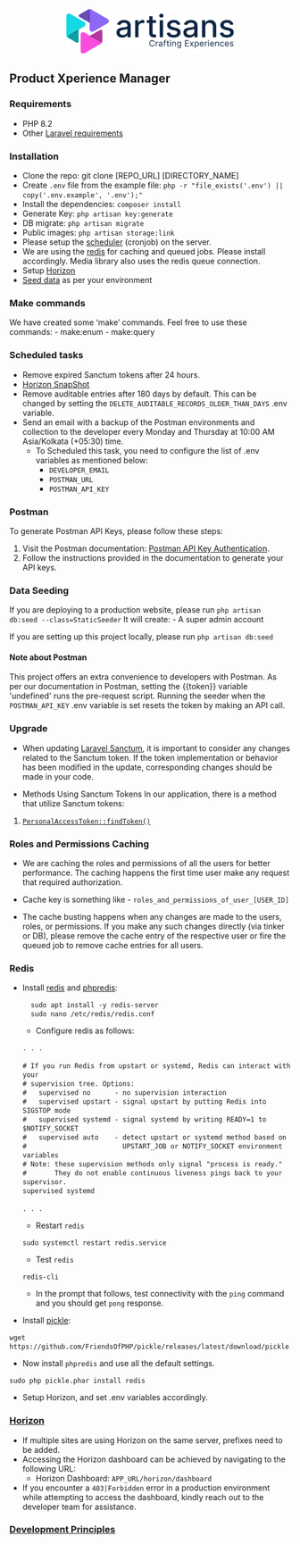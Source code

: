 <p align="center">
    <a
        href="https://artisanscloud.com"
        target="_blank"
    >
        <picture>
            <source
                width="300"
                media="(prefers-color-scheme: dark)"
                srcset="./public/images/logo/dark-mode-300.png"
            >
            <img
                alt="Artisans logo"
                src="./public/images/logo/light-mode-300.png"
            >
        </picture>
    </a>
</p>

## Product Xperience Manager

### Requirements
- PHP 8.2
- Other [Laravel requirements](https://laravel.com/docs/10.x/deployment#server-requirements)

### Installation
- Clone the repo: git clone [REPO_URL] [DIRECTORY_NAME]
- Create `.env` file from the example file: `php -r "file_exists('.env') || copy('.env.example', '.env');"`
- Install the dependencies: `composer install`
- Generate Key: `php artisan key:generate`
- DB migrate: `php artisan migrate`
- Public images: `php artisan storage:link`
- Please setup the [scheduler](#scheduled-tasks) (cronjob) on the server.
- We are using the [redis](#redis) for caching and queued jobs. Please install accordingly. Media library also uses the redis queue connection.
- Setup [Horizon](#horizon)
- [Seed data]('#data-seeding') as per your environment


### Make commands
We have created some ‘make’ commands. Feel free to use these commands:
    - make:enum
    - make:query

### Scheduled tasks
- Remove expired Sanctum tokens after 24 hours.
- [Horizon SnapShot](https://laravel.com/docs/10.x/horizon#metrics)
- Remove auditable entries after 180 days by default. This can be changed by setting the `DELETE_AUDITABLE_RECORDS_OLDER_THAN_DAYS` .env variable.
- Send an email with a backup of the Postman environments and collection to the developer every Monday and Thursday at 10:00 AM Asia/Kolkata (+05:30) time.
    - To Scheduled this task, you need to configure the list of .env variables as mentioned below:
        - `DEVELOPER_EMAIL`
        - `POSTMAN_URL`
        - `POSTMAN_API_KEY`

### Postman
To generate Postman API Keys, please follow these steps:
1. Visit the Postman documentation: [Postman API Key Authentication](https://learning.postman.com/docs/developer/postman-api/authentication/).
1. Follow the instructions provided in the documentation to generate your API keys.

### Data Seeding

If you are deploying to a production website, please run `php artisan db:seed --class=StaticSeeder`
It will create:
    - A super admin account

If you are setting up this project locally, please run `php artisan db:seed`

#### Note about Postman
This project offers an extra convenience to developers with Postman.
As per our documentation in Postman, setting the {{token}} variable 'undefined' runs the pre-request script.
Running the seeder when the `POSTMAN_API_KEY` .env variable is set resets the token by making an API call.

### Upgrade
- When updating [Laravel Sanctum](https://laravel.com/docs/10.x/sanctum), it is important to consider any changes related to the Sanctum token. If the token implementation or behavior has been modified in the update, corresponding changes should be made in your code.

- Methods Using Sanctum Tokens In our application, there is a method that utilize Sanctum tokens:
1. [`PersonalAccessToken::findToken()`](./app/Http/Middleware/AddCompanyIdInServiceContainer.php#L24C53-L24C62)


### Roles and Permissions Caching
- We are caching the roles and permissions of all the users for better performance. The caching happens the first time user make any request that required authorization.

- Cache key is something like - `roles_and_permissions_of_user_[USER_ID]`

- The cache busting happens when any changes are made to the users, roles, or permissions. If you make any such changes directly (via tinker or DB), please remove the cache entry of the respective user or fire the queued job to remove cache entries for all users.

### Redis
- Install [redis](https://www.digitalocean.com/community/tutorials/how-to-install-and-secure-redis-on-ubuntu-22-04) and [phpredis](https://github.com/phpredis/phpredis):
    ```shell
      sudo apt install -y redis-server
      sudo nano /etc/redis/redis.conf
   ```
    - Configure redis as follows:

    ```editorconfig
    . . .

    # If you run Redis from upstart or systemd, Redis can interact with your
    # supervision tree. Options:
    #   supervised no      - no supervision interaction
    #   supervised upstart - signal upstart by putting Redis into SIGSTOP mode
    #   supervised systemd - signal systemd by writing READY=1 to $NOTIFY_SOCKET
    #   supervised auto    - detect upstart or systemd method based on
    #                        UPSTART_JOB or NOTIFY_SOCKET environment variables
    # Note: these supervision methods only signal "process is ready."
    #       They do not enable continuous liveness pings back to your supervisor.
    supervised systemd

    . . .
    ```
    - Restart `redis`
    ```shell
    sudo systemctl restart redis.service
    ```

    - Test `redis`
    ```shell
    redis-cli
    ```
    - In the prompt that follows, test connectivity with the `ping` command and you should get `pong` response.

- Install [pickle](https://github.com/FriendsOfPHP/pickle):
```shell
wget https://github.com/FriendsOfPHP/pickle/releases/latest/download/pickle.phar
```
- Now install `phpredis` and use all the default settings.
```shell
sudo php pickle.phar install redis
```
- Setup Horizon, and set .env variables accordingly.

### [Horizon](https://laravel.com/docs/10.x/horizon)
- If multiple sites are using Horizon on the same server, prefixes need to be added.
- Accessing the Horizon dashboard can be achieved by navigating to the following URL:
    - Horizon Dashboard: `APP_URL/horizon/dashboard`
- If you encounter a `403|Forbidden` error in a production environment while attempting to access the dashboard, kindly reach out to the developer team for assistance.

### [Development Principles](./Principles.md)
